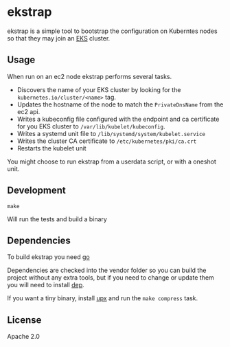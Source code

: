 # ekstrap

ekstrap is a simple tool to bootstrap the configuration on Kuberntes nodes so that they may join an [EKS](https://aws.amazon.com/eks/) cluster.

## Usage

When run on an ec2 node ekstrap performs several tasks.

* Discovers the name of your EKS cluster by looking for the `kubernetes.io/cluster/<name>` tag.
* Updates the hostname of the node to match the `PrivateDnsName` from the ec2 api.
* Writes a kubeconfig file configured with the endpoint and ca certificate for you EKS cluster to `/var/lib/kubelet/kubeconfig`.
* Writes a systemd unit file to `/lib/systemd/system/kubelet.service`
* Writes the cluster CA certificate to `/etc/kubernetes/pki/ca.crt`
* Restarts the kubelet unit

You might choose to run ekstrap from a userdata script, or with a oneshot unit.

## Development

`make`

Will run the tests and build a binary

## Dependencies

To build ekstrap you need [go](https://golang.org/)

Dependencies are checked into the vendor folder so you can build the project without any extra tools,
but if you need to change or update them you will need to install [dep](https://golang.github.io/dep/).

If you want a tiny binary, install [upx](https://upx.github.io/) and run the `make compress` task.

## License

Apache 2.0
